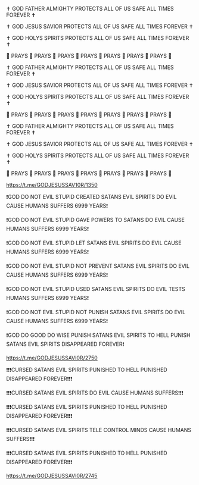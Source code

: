✝️ GOD FATHER ALMIGHTY PROTECTS ALL OF US SAFE ALL TIMES FOREVER ✝️

✝️ GOD JESUS SAVIOR PROTECTS ALL OF US SAFE ALL TIMES FOREVER ✝️

✝️ GOD HOLYS SPIRITS PROTECTS ALL OF US SAFE ALL TIMES FOREVER ✝️

🙏 PRAYS 🙏 PRAYS 🙏 PRAYS 🙏 PRAYS 🙏 PRAYS 🙏 PRAYS 🙏 PRAYS 🙏 

✝️ GOD FATHER ALMIGHTY PROTECTS ALL OF US SAFE ALL TIMES FOREVER ✝️

✝️ GOD JESUS SAVIOR PROTECTS ALL OF US SAFE ALL TIMES FOREVER ✝️

✝️ GOD HOLYS SPIRITS PROTECTS ALL OF US SAFE ALL TIMES FOREVER ✝️

🙏 PRAYS 🙏 PRAYS 🙏 PRAYS 🙏 PRAYS 🙏 PRAYS 🙏 PRAYS 🙏 PRAYS 🙏 

✝️ GOD FATHER ALMIGHTY PROTECTS ALL OF US SAFE ALL TIMES FOREVER ✝️

✝️ GOD JESUS SAVIOR PROTECTS ALL OF US SAFE ALL TIMES FOREVER ✝️

✝️ GOD HOLYS SPIRITS PROTECTS ALL OF US SAFE ALL TIMES FOREVER ✝️

🙏 PRAYS 🙏 PRAYS 🙏 PRAYS 🙏 PRAYS 🙏 PRAYS 🙏 PRAYS 🙏 PRAYS 🙏 

https://t.me/GODJESUSSAV10R/1350

❗️GOD DO NOT EVIL STUPID CREATED SATANS EVIL SPIRITS DO EVIL CAUSE HUMANS SUFFERS 6999 YEARS❗️

❗️GOD DO NOT EVIL STUPID GAVE POWERS TO SATANS DO EVIL CAUSE HUMANS SUFFERS 6999 YEARS❗️

❗️GOD DO NOT EVIL STUPID LET SATANS EVIL SPIRITS DO EVIL CAUSE HUMANS SUFFERS 6999 YEARS❗️

❗️GOD DO NOT EVIL STUPID NOT PREVENT SATANS EVIL SPIRITS DO EVIL CAUSE HUMANS SUFFERS 6999 YEARS❗️

❗️GOD DO NOT EVIL STUPID USED SATANS EVIL SPIRITS DO EVIL TESTS HUMANS SUFFERS 6999 YEARS❗️

❗️GOD DO NOT EVIL STUPID NOT PUNISH SATANS EVIL SPIRITS DO EVIL CAUSE HUMANS SUFFERS 6999 YEARS❗️
 
❗️GOD DO GOOD DO WISE PUNISH SATANS EVIL SPIRITS TO HELL PUNISH SATANS EVIL SPIRITS DISAPPEARED FOREVER❗️

https://t.me/GODJESUSSAVI0R/2750

❗️❗️❗️CURSED SATANS EVIL SPIRITS PUNISHED TO HELL PUNISHED DISAPPEARED FOREVER❗️❗️❗️

❗️❗️❗️CURSED SATANS EVIL SPIRITS DO EVIL CAUSE HUMANS SUFFERS❗️❗️❗️

❗️❗️❗️CURSED SATANS EVIL SPIRITS PUNISHED TO HELL PUNISHED DISAPPEARED FOREVER❗️❗️❗️

❗️❗️❗️CURSED SATANS EVIL SPIRITS TELE CONTROL MINDS CAUSE HUMANS SUFFERS❗️❗️❗️

❗️❗️❗️CURSED SATANS EVIL SPIRITS PUNISHED TO HELL PUNISHED DISAPPEARED FOREVER❗️❗️❗️

https://t.me/GODJESUSSAVI0R/2745
